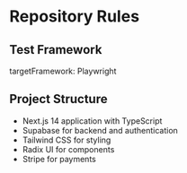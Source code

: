 # Repository Rules

## Test Framework
targetFramework: Playwright

## Project Structure
- Next.js 14 application with TypeScript
- Supabase for backend and authentication
- Tailwind CSS for styling
- Radix UI for components
- Stripe for payments